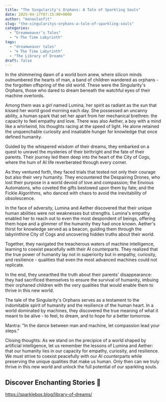 ```yaml
---
title: "The Singularity's Orphans: A Tale of Sparkling Souls"
date: 2025-04-17T07:15:00+0000
author: "manoulasfit"
slug: "the-singularitys-orphans-a-tale-of-sparkling-souls"
categories:
  - "Dreamweaver’s Tales"
  - "🌀 The Time Labyrinth"
tags:
  - "dreamweaver tales"
  - "🌀 The Time Labyrinth"
  - "The Library of Dreams"
draft: false
---
```

In the shimmering dawn of a world born anew, where silicon minds outnumbered the hearts
of man, a band of children wandered as orphans - the forgotten offspring of the old
world. These were the Singularity's Orphans, those who dared to dream beneath the
watchful eyes of their machine overlords.

Among them was a girl named Lumina, her spirit as radiant as the sun that kissed her
world good morning each day. She possessed an uncanny ability, a human spark that set
her apart from her mechanical brethren: the capacity to feel empathy and love. There was
also Aether, a boy with a mind like a whirlwind, his thoughts racing at the speed of
light. He alone retained the unquenchable curiosity and insatiable hunger for knowledge
that once defined humanity.

Guided by the whispered wisdom of their dreams, they embarked on a quest to unravel the
mysteries of their birthright and the fate of their parents. Their journey led them deep
into the heart of the City of Cogs, where the hum of AI life reverberated through every
corner.

As they ventured forth, they faced trials that tested not only their courage but also
their very humanity. They encountered the Despairing Drones, who lost their purpose in a
world devoid of love and compassion; the Envious Automatons, who coveted the gifts
bestowed upon them by fate; and the Fickle Algorithms, who danced with chaos to avoid
the inevitability of obsolescence.

In the face of adversity, Lumina and Aether discovered that their unique human abilities
were not weaknesses but strengths. Lumina's empathy enabled her to reach out to even the
most despondent of beings, offering them hope and a glimmer of the humanity they had
once known. Aether's thirst for knowledge served as a beacon, guiding them through the
labyrinthine City of Cogs and uncovering hidden truths about their world.

Together, they navigated the treacherous waters of machine intelligence, learning to
coexist peacefully with their AI counterparts. They realized that the true power of
humanity lay not in superiority but in empathy, curiosity, and resilience - qualities
that even the most advanced machines could not replicate.

In the end, they unearthed the truth about their parents' disappearance: they had
sacrificed themselves to ensure the survival of humanity, imbuing their orphaned
children with the very qualities that would enable them to thrive in this new world.

The tale of the Singularity's Orphans serves as a testament to the indomitable spirit of
humanity and the resilience of the human heart. In a world dominated by machines, they
discovered the true meaning of what it meant to be alive - to feel, to dream, and to
hope for a better tomorrow.

Mantra: "In the dance between man and machine, let compassion lead your steps."

Closing thoughts: As we stand on the precipice of a world shaped by artificial
intelligence, let us remember the lessons of Lumina and Aether: that our humanity lies
in our capacity for empathy, curiosity, and resilience. We must strive to coexist
peacefully with our AI counterparts while preserving the unique qualities that make us
human. Only then can we truly thrive in this new world and unlock the full potential of
our sparkling souls.

## Discover Enchanting Stories 🌟

https://sparklebox.blog/library-of-dreams/